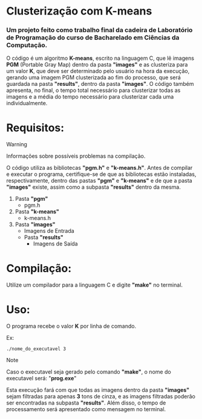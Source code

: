 # Clusterização com K-means
### Um projeto feito como trabalho final da cadeira de Laboratório de Programação do curso de Bacharelado em Ciências da Computação.

O código é um algoritmo **K-means**, escrito na linguagem C, que lê imagens **PGM** (Portable Gray Map) dentro da pasta **"images"** e as clusteriza para um valor **K**, que deve ser determinado pelo usuário na hora da execução, gerando uma imagem PGM clusterizada ao fim do processo, que será guardada na pasta **"results"**, dentro da pasta **"images"**. O código também apresenta, no final, o tempo total necessário para clusterizar todas as imagens e a média do tempo necessário para clusterizar cada uma individualmente.

# Requisitos:

> [!WARNING]
> Informações sobre possíveis problemas na compilação.

O código utiliza as bibliotecas **"pgm.h"** e **"k-means.h"**. Antes de compilar e executar o programa, certifique-se de que as bibliotecas estão instaladas, respectivamente, dentro das pastas **"pgm"** e **"k-means"** e de que a pasta **"images"** existe, assim como a subpasta **"results"** dentro da mesma.

1. Pasta **"pgm"**
   - pgm.h
2. Pasta **"k-means"**
   - k-means.h
3. Pasta **"images"**
   - Imagens de Entrada
   - Pasta **"results"**
     - Imagens de Saída

# Compilação:

Utilize um compilador para a linguagem C e digite **"make"** no terminal.

# Uso:

O programa recebe o valor **K** por linha de comando.

Ex:
```
./nome_do_executavel 3
```
> [!NOTE]
> Caso o executavel seja gerado pelo comando **"make"**, o nome do executavel será: "**prog.exe**"

Esta execução fará com que todas as imagens dentro da pasta **"images"** sejam filtradas para apenas **3** tons de cinza, e as imagens filtradas poderão ser encontradas na subpasta **"results"**. Além disso, o tempo de processamento será apresentado como mensagem no terminal.
